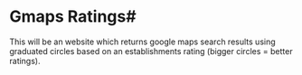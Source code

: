 # Gmaps Ratings#
This will be an website which returns google maps search results using graduated circles based on an establishments rating (bigger circles = better ratings).

